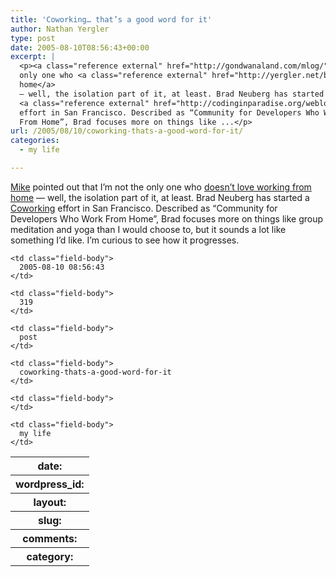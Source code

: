 ```yaml
---
title: 'Coworking… that’s a good word for it'
author: Nathan Yergler
type: post
date: 2005-08-10T08:56:43+00:00
excerpt: |
  <p><a class="reference external" href="http://gondwanaland.com/mlog/">Mike</a> pointed out that I’m not the
  only one who <a class="reference external" href="http://yergler.net/blog/archives/2005/07/08/recurring-problems">doesn’t love working from
  home</a>
  — well, the isolation part of it, at least. Brad Neuberg has started a
  <a class="reference external" href="http://codinginparadise.org/weblog/2005/08/coworking-community-for-developers-who.html">Coworking</a>
  effort in San Francisco. Described as “Community for Developers Who Work
  From Home”, Brad focuses more on things like ...</p>
url: /2005/08/10/coworking-thats-a-good-word-for-it/
categories:
  - my life

---
```

[Mike][1]  pointed out that I’m not the only one who [doesn’t love working from home][2]  — well, the isolation part of it, at least. Brad Neuberg has started a [Coworking][3]  effort in San Francisco. Described as “Community for Developers Who Work From Home”, Brad focuses more on things like group meditation and yoga than I would choose to, but it sounds a lot like something I’d like. I’m curious to see how it progresses.

<table class="docutils field-list" frame="void" rules="none">
  <col class="field-name" /> <col class="field-body" /> <tr class="field">
    <th class="field-name">
      date:
    </th>

    <td class="field-body">
      2005-08-10 08:56:43
    </td>
  </tr>

  <tr class="field">
    <th class="field-name">
      wordpress_id:
    </th>

    <td class="field-body">
      319
    </td>
  </tr>

  <tr class="field">
    <th class="field-name">
      layout:
    </th>

    <td class="field-body">
      post
    </td>
  </tr>

  <tr class="field">
    <th class="field-name">
      slug:
    </th>

    <td class="field-body">
      coworking-thats-a-good-word-for-it
    </td>
  </tr>

  <tr class="field">
    <th class="field-name">
      comments:
    </th>

    <td class="field-body">
    </td>
  </tr>

  <tr class="field">
    <th class="field-name">
      category:
    </th>

    <td class="field-body">
      my life
    </td>
  </tr>
</table>

 [1]: http://gondwanaland.com/mlog/
 [2]: http://yergler.net/blog/archives/2005/07/08/recurring-problems
 [3]: http://codinginparadise.org/weblog/2005/08/coworking-community-for-developers-who.html